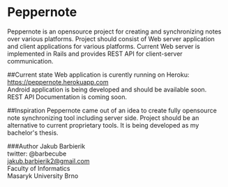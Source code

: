 # Peppernote

Peppernote is an opensource project for creating and synchronizing notes over various platforms.
Project should consist of Web server application and client applications for various platforms.
Current Web server is implemented in Rails and provides REST API for client-server communication.

##Current state
Web application is curently running on Heroku: https://peppernote.herokuapp.com  
Android application is being developed and should be available soon.  
REST API Documentation is coming soon.  

##Inspiration
Peppernote came out of an idea to create fully opensource note synchronizing tool including server side.
Project should be an alternative to current proprietary tools. It is being developed as my bachelor's thesis.   

###Author
Jakub Barbierik  
twitter: @barbecube  
jakub.barbierik2@gmail.com  
Faculty of Informatics  
Masaryk University Brno   
